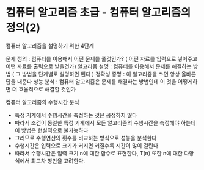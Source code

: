 # 컴퓨터 알고리즘 초급 - 컴퓨터 알고리즘의 정의(2)

컴퓨터 알고리즘을 설명하기 위한 4단계

문제 정의 : 컴퓨터를 이용해서 어떤 문제를 풀것인가? ( 어떤 자료를 입력으로 넣어주고 어떤 자료를 출력으로 받을건가)
알고리즘 설명 : 컴퓨터를 이용해서 문제를 해결하는 방법 ( 그 방법을 단계별로 설명하면 된다 )
정확성 증명 : 이 알고리즘을 쓰면 항상 올바른 답을 내준다
성능 분석 : 컴퓨터 알고리즘은 문제를 해결하는 방법인데 이 것을 어떻게하면 더 효율적으로 해결할 것인가

컴퓨터 알고리즘의 수행시간 분석
* 특정 기계에서 수행시간을 측정하는 것은 공정하지 않다
* 따라서 조건이 동일한 특정 기계에서 모든 알고리즘의 수행시간을 측정해야 하는데 이 방법은 현실적으로 불가능하다
* 그러므로 수행연산의 횟수를 비교하는 방식으로 성능을 분석한다
* 수행시간은 입력으로 크기가 커지면 커질수록 시간이 많이 걸린다
* 따라서 수행시간은 입력 크기 n에 대한 함수로 표현한다, T(n) 또한 n에 대한 다항식에서 최고차 항만을 고려한다.

